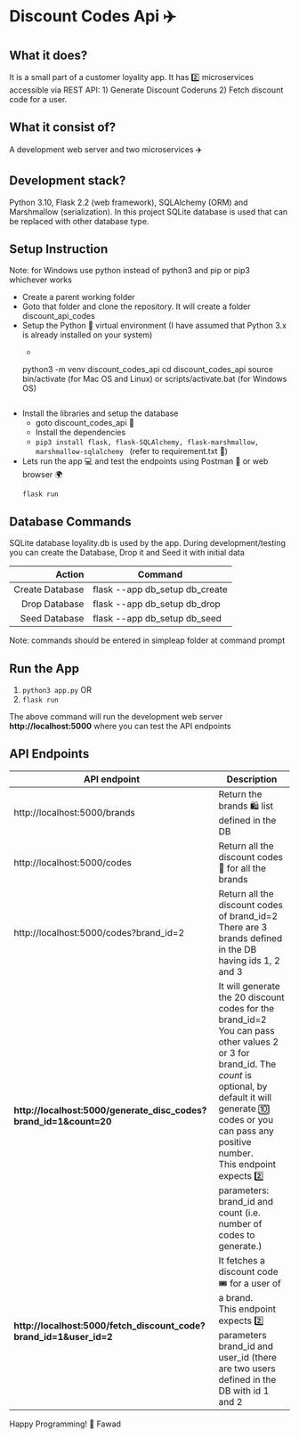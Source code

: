 # Discount Codes Api ✈️

## What it does?
It is a small part of a customer loyality app. It has 2️⃣ microservices accessible via REST API: 1) Generate Discount Coderuns 2) Fetch discount code for a user. 

## What it consist of?
A development web server and two microservices ✈️

## Development stack?
Python 3.10, Flask 2.2 (web framework), SQLAlchemy (ORM) and Marshmallow (serialization). In this project SQLite database is used that can be replaced with other database type.

## Setup Instruction

Note: for Windows use python instead of python3 and pip or pip3 whichever works

- Create a parent working folder
- Goto that folder and clone the repository. It will create a folder discount_api_codes
- Setup the Python 🐍 virtual environment (I have assumed that Python 3.x is already installed on your system)
  - ```
  python3 -m venv discount_codes_api
  cd discount_codes_api
  source bin/activate  (for Mac OS and Linux) or scripts/activate.bat (for Windows OS) 
  ``` 
- Install the libraries and setup the database
  - goto discount_codes_api 📁
  - Install the dependencies
  - ```pip3 install flask, flask-SQLAlchemy, flask-marshmallow, marshmallow-sqlalchemy ``` (refer to requirement.txt 📄)
- Lets run the app 💻 and test the endpoints using Postman 🏤 or web browser 🌍
  ```
  flask run
  ```


## Database Commands
SQLite database loyality.db is used by the app. During development/testing you can create the Database, Drop it and Seed it with initial data

| Action         | Command                       |
|---------------:|-------------------------------|
| Create Database| flask --app db_setup db_create|
| Drop Database  | flask --app db_setup db_drop  |
| Seed Database  | flask --app db_setup db_seed  |

Note: commands should be entered in simpleap folder at command prompt

## Run the App
1. ```python3 app.py``` OR
2. ```flask run```

The above command will run the development web server **http://localhost:5000** where you can test the API endpoints

## API Endpoints

| API endpoint | Description |
|--------------|-------------|
| http://localhost:5000/brands | Return the brands 🛍️ list defined in the DB |
| http://localhost:5000/codes  | Return all the discount codes 💸 for all the brands |
| http://localhost:5000/codes?brand_id=2 | Return all the discount codes of brand_id=2 <br /> There are 3 brands defined in the DB having ids 1, 2 and 3|
| **http://localhost:5000/generate_disc_codes?brand_id=1&count=20**|  It will generate the 20 discount codes for the brand_id=2 <br /> You can pass other values 2 or 3 for brand_id. The *count* is optional, by default it will generate 🔟 codes or you can pass any positive number. <br />This endpoint expects 2️⃣ parameters: brand_id and count (i.e. number of codes to generate.) |
| **http://localhost:5000/fetch_discount_code?brand_id=1&user_id=2** |  It fetches a discount code 🎟️ for a user of a brand. <br />This endpoint expects 2️⃣ parameters brand_id and user_id (there are two users defined in the DB with id 1 and 2 |


Happy Programming! 🌛
Fawad

